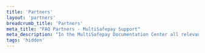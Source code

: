 ```yaml
---
title: 'Partners'
layout: 'partners'
breadcrumb_title: 'Partners'
meta_title: "FAQ Partners - MultiSafepay Support"
meta_description: "In the MultiSafepay Documentation Center all relevant information regarding our Partners, plugins and API. As well as Support pages for Payment Method, Tools and General Questions. You can also find the contact details of our Support Team and Integration Team."
tags: 'hidden'
---
```


